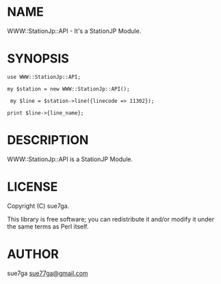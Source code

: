 # NAME

WWW::StationJp::API - It's a StationJP Module.

# SYNOPSIS

    use WWW::StationJp::API;

    my $station = new WWW::StationJp::API();

     my $line = $station->line({linecode => 11302});
    
    print $line->{line_name};

# DESCRIPTION

WWW::StationJp::API is a StationJP Module.

# LICENSE

Copyright (C) sue7ga.

This library is free software; you can redistribute it and/or modify
it under the same terms as Perl itself.

# AUTHOR

sue7ga <sue77ga@gmail.com>
